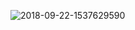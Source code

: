 ![2018-09-22-1537629590](https://user-images.githubusercontent.com/33805349/45918807-f8ef8f80-bea9-11e8-9453-f30c011834d3.jpg)


